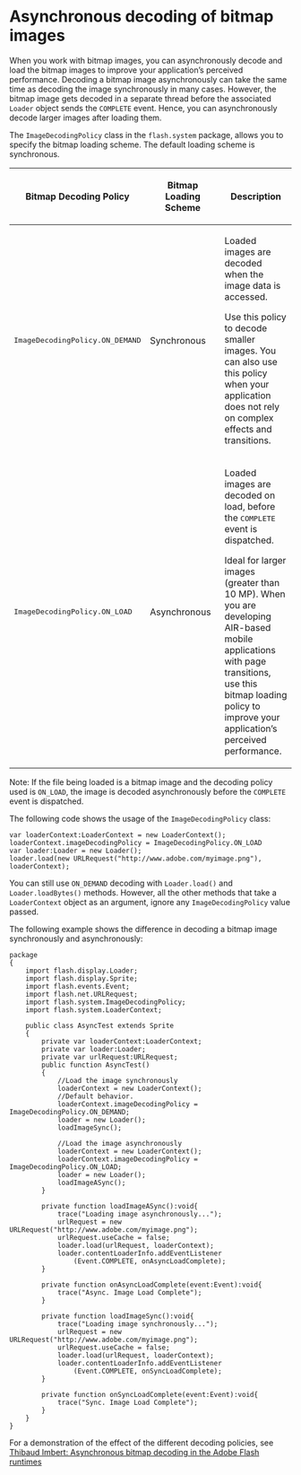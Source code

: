 # Asynchronous decoding of bitmap images

<div>

When you work with bitmap images, you can asynchronously decode and load the
bitmap images to improve your application’s perceived performance. Decoding a
bitmap image asynchronously can take the same time as decoding the image
synchronously in many cases. However, the bitmap image gets decoded in a
separate thread before the associated `Loader` object sends the `COMPLETE`
event. Hence, you can asynchronously decode larger images after loading them.

The `ImageDecodingPolicy` class in the `flash.system` package, allows you to
specify the bitmap loading scheme. The default loading scheme is synchronous.

<div>

<table data-border="1" data-cellpadding="4" data-cellspacing="0">
<colgroup>
<col style="width: 33%" />
<col style="width: 33%" />
<col style="width: 33%" />
</colgroup>
<thead data-align="left">
<tr class="header">
<th data-valign="top" width="NaN%"><p>Bitmap Decoding Policy</p></th>
<th data-valign="top" width="NaN%"><p>Bitmap Loading Scheme</p></th>
<th data-valign="top" width="NaN%"><p>Description</p></th>
</tr>
</thead>
<tbody>
<tr class="odd">
<td headers="d17e20992 " data-valign="top"
width="NaN%"><p><samp>ImageDecodingPolicy.ON_DEMAND</samp></p></td>
<td headers="d17e20995 " data-valign="top"
width="NaN%"><p>Synchronous</p></td>
<td headers="d17e20998 " data-valign="top" width="NaN%"><p>Loaded images
are decoded when the image data is accessed.</p>
<p>Use this policy to decode smaller images. You can also use this
policy when your application does not rely on complex effects and
transitions.</p></td>
</tr>
<tr class="even">
<td headers="d17e20992 " data-valign="top"
width="NaN%"><p><samp>ImageDecodingPolicy.ON_LOAD</samp></p></td>
<td headers="d17e20995 " data-valign="top"
width="NaN%"><p>Asynchronous</p></td>
<td headers="d17e20998 " data-valign="top" width="NaN%"><p>Loaded images
are decoded on load, before the
<samp>COMPLETE</samp>
event is dispatched.</p>
<p>Ideal for larger images (greater than 10 MP). When you are developing
AIR-based mobile applications with page transitions, use this bitmap
loading policy to improve your application’s perceived
performance.</p></td>
</tr>
</tbody>
</table>

</div>

<div>

Note: If the file being loaded is a bitmap image and the decoding policy used is
`ON_LOAD`, the image is decoded asynchronously before the `COMPLETE` event is
dispatched.

</div>

The following code shows the usage of the `ImageDecodingPolicy` class:

    var loaderContext:LoaderContext = new LoaderContext();
    loaderContext.imageDecodingPolicy = ImageDecodingPolicy.ON_LOAD
    var loader:Loader = new Loader();
    loader.load(new URLRequest("http://www.adobe.com/myimage.png"), loaderContext);

You can still use `ON_DEMAND` decoding with `Loader.load()` and
`Loader.loadBytes()` methods. However, all the other methods that take a
`LoaderContext` object as an argument, ignore any `ImageDecodingPolicy` value
passed.

The following example shows the difference in decoding a bitmap image
synchronously and asynchronously:

    package
    {
        import flash.display.Loader;
        import flash.display.Sprite;
        import flash.events.Event;
        import flash.net.URLRequest;
        import flash.system.ImageDecodingPolicy;
        import flash.system.LoaderContext;

        public class AsyncTest extends Sprite
        {
            private var loaderContext:LoaderContext;
            private var loader:Loader;
            private var urlRequest:URLRequest;
            public function AsyncTest()
            {
                //Load the image synchronously
                loaderContext = new LoaderContext();
                //Default behavior.
                loaderContext.imageDecodingPolicy = ImageDecodingPolicy.ON_DEMAND;
                loader = new Loader();
                loadImageSync();

                //Load the image asynchronously
                loaderContext = new LoaderContext();
                loaderContext.imageDecodingPolicy = ImageDecodingPolicy.ON_LOAD;
                loader = new Loader();
                loadImageASync();
            }

            private function loadImageASync():void{
                trace("Loading image asynchronously...");
                urlRequest = new URLRequest("http://www.adobe.com/myimage.png");
                urlRequest.useCache = false;
                loader.load(urlRequest, loaderContext);
                loader.contentLoaderInfo.addEventListener
                    (Event.COMPLETE, onAsyncLoadComplete);
            }

            private function onAsyncLoadComplete(event:Event):void{
                trace("Async. Image Load Complete");
            }

            private function loadImageSync():void{
                trace("Loading image synchronously...");
                urlRequest = new URLRequest("http://www.adobe.com/myimage.png");
                urlRequest.useCache = false;
                loader.load(urlRequest, loaderContext);
                loader.contentLoaderInfo.addEventListener
                    (Event.COMPLETE, onSyncLoadComplete);
            }

            private function onSyncLoadComplete(event:Event):void{
                trace("Sync. Image Load Complete");
            }
        }
    }

For a demonstration of the effect of the different decoding policies, see
<a href="http://www.bytearray.org/?p=2931" target="_self">Thibaud Imbert:
Asynchronous bitmap decoding in the Adobe Flash runtimes</a>

</div>

